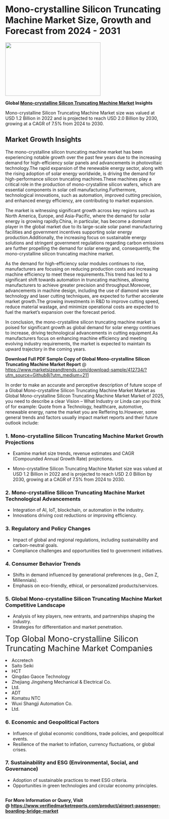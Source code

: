 <H1>Mono-crystalline Silicon Truncating Machine Market Size, Growth and Forecast from 2024 - 2031</H1><img class="aligncenter size-medium wp-image-584254" src="https://thirdeyenews.in/wp-content/uploads/2024/09/Global-Market-Research-300x168.jpeg" alt="" width="300" height="168" /><p><strong>Global&nbsp;<a href="https://www.marketsizeandtrends.com/download-sample/412734/?utm_source=Github8j?utm_medium=211">Mono-crystalline Silicon Truncating Machine Market</a> Insights</strong></p><p>Mono-crystalline Silicon Truncating Machine Market size was valued at USD 1.2 Billion in 2022 and is projected to reach USD 2.0 Billion by 2030, growing at a CAGR of 7.5% from 2024 to 2030.</p><p><h2>Market Growth Insights</h2> <p>The mono-crystalline silicon truncating machine market has been experiencing notable growth over the past few years due to the increasing demand for high-efficiency solar panels and advancements in photovoltaic technology.The rapid expansion of the renewable energy sector, along with the rising adoption of solar energy worldwide, is driving the demand for high-performance silicon truncating machines.These machines play a critical role in the production of mono-crystalline silicon wafers, which are essential components in solar cell manufacturing.Furthermore, technological innovations, such as automation, improved cutting precision, and enhanced energy efficiency, are contributing to market expansion.</p> <p>The market is witnessing significant growth across key regions such as North America, Europe, and Asia-Pacific, where the demand for solar energy is growing rapidly.China, in particular, has become a dominant player in the global market due to its large-scale solar panel manufacturing facilities and government incentives supporting solar energy production.Additionally, the increasing focus on sustainable energy solutions and stringent government regulations regarding carbon emissions are further propelling the demand for solar energy and, consequently, the mono-crystalline silicon truncating machine market.</p> <p>As the demand for high-efficiency solar modules continues to rise, manufacturers are focusing on reducing production costs and increasing machine efficiency to meet these requirements.This trend has led to a significant shift towards automation in truncating machines, allowing manufacturers to achieve greater precision and throughput.Moreover, advancements in machine design, including the use of diamond wire saw technology and laser cutting techniques, are expected to further accelerate market growth.The growing investments in R&D to improve cutting speed, reduce material wastage, and minimize operational costs are expected to fuel the market’s expansion over the forecast period.</p> <p>In conclusion, the mono-crystalline silicon truncating machine market is poised for significant growth as global demand for solar energy continues to increase, driving technological advancements in cutting equipment.As manufacturers focus on enhancing machine efficiency and meeting evolving industry requirements, the market is expected to maintain its upward trajectory in the coming years.</p> <p><span class=""><strong>Download Full PDF Sample Copy of Global Mono-crystalline Silicon Truncating Machine Market Report</strong> @ <a href="https://www.marketsizeandtrends.com/download-sample/412734/?utm_source=Github8j?utm_medium=211" target="_blank">https://www.marketsizeandtrends.com/download-sample/412734/?utm_source=Github8j?utm_medium=211</a></span></p><p>In order to make an accurate and perceptive description of future scope of a Global&nbsp;Mono-crystalline Silicon Truncating Machine Market Market as Global&nbsp;Mono-crystalline Silicon Truncating Machine Market Market of 2025, you need to describe a clear Vision &ndash; What Industry or Linda can you think of for example: Quote from a Technology, healthcare, automotive, renewable energy, name the market you are Reffering to.However, some general trends and factors usually impact market reports and their future outlook include:</p><h3>1.&nbsp;<strong>Mono-crystalline Silicon Truncating Machine Market Growth Projections</strong></h3><ul><li>Examine market size trends, revenue estimates and CAGR (Compounded Annual Growth Rate) projections.</li><li><p>Mono-crystalline Silicon Truncating Machine Market size was valued at USD 1.2 Billion in 2022 and is projected to reach USD 2.0 Billion by 2030, growing at a CAGR of 7.5% from 2024 to 2030.</p></li></ul><h3>2.&nbsp;<strong>Mono-crystalline Silicon Truncating Machine Market Technological Advancements</strong></h3><ul><li>Integration of AI, IoT, blockchain, or automation in the industry.</li><li>Innovations driving cost reductions or improving efficiency.</li></ul><h3>3.&nbsp;<strong>Regulatory and Policy Changes</strong></h3><ul><li>Impact of global and regional regulations, including sustainability and carbon-neutral goals.</li><li>Compliance challenges and opportunities tied to government initiatives.</li></ul><h3>4.&nbsp;<strong>Consumer Behavior Trends</strong></h3><ul><li>Shifts in demand influenced by generational preferences (e.g., Gen Z, Millennials).</li><li>Emphasis on eco-friendly, ethical, or personalized products/services.</li></ul><h3>5.&nbsp;<strong>Global Mono-crystalline Silicon Truncating Machine Market Competitive Landscape</strong></h3><ul><li>Analysis of key players, new entrants, and partnerships shaping the industry.</li><li>Strategies for differentiation and market penetration.</li></ul><p data-pm-slice="1 1 []"><span style="color: inherit; font-family: inherit; font-size: 25px;">Top Global Mono-crystalline Silicon Truncating Machine Market Companies</span></p><div class="" data-test-id=""><p><li>Accretech</li><li> Saito Seiki</li><li> HCT</li><li> Qingdao Gaoce Technology</li><li> Zhejiang Jingsheng Mechanical & Electrical Co.</li><li>Ltd.</li><li> ADT</li><li> Komatsu NTC</li><li> Wuxi Shangji Automation Co.</li><li>Ltd.</li></p></div><h3>6.&nbsp;<strong>Economic and Geopolitical Factors</strong></h3><ul><li>Influence of global economic conditions, trade policies, and geopolitical events.</li><li>Resilience of the market to inflation, currency fluctuations, or global crises.</li></ul><h3>7.&nbsp;<strong>Sustainability and ESG (Environmental, Social, and Governance)</strong></h3><ul><li>Adoption of sustainable practices to meet ESG criteria.</li><li>Opportunities in green technologies and circular economy principles.</li></ul><h2><strong style="font-size: 14px;">For More Information or Query, Visit @&nbsp;</strong><a style="background-color: #ffffff; font-size: 14px;" href="https://www.marketsizeandtrends.com/report/mono-crystalline-silicon-truncating-machine-market/" target="_blank">https://www.verifiedmarketreports.com/product/airport-passenger-boarding-bridge-market</a></h2>